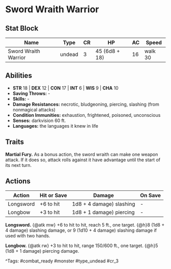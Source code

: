 # Sword Wraith Warrior

## Stat Block

| Name | Type | CR | HP | AC | Speed |
|------|------|----|----|----|-------|
| Sword Wraith Warrior | undead | 3 | 45 (6d8 + 18) | 16 | walk 30 |

## Abilities

- **STR** 18 | **DEX** 12 | **CON** 17 | **INT** 6 | **WIS** 9 | **CHA** 10
- **Saving Throws:** -  
- **Skills:** -  
- **Damage Resistances:** necrotic, bludgeoning, piercing, slashing (from nonmagical attacks)  
- **Condition Immunities:** exhaustion, frightened, poisoned, unconscious  
- **Senses:** darkvision 60 ft.  
- **Languages:** the languages it knew in life

## Traits

**Martial Fury.** As a bonus action, the sword wraith can make one weapon attack. If it does so, attack rolls against it have advantage until the start of its next turn.


## Actions

| Action | Hit or Save | Damage | On Save |
|--------|--------------|--------|----------|
| Longsword | +6 to hit | 1d8 + 4 damage) slashing | - |
| Longbow | +3 to hit | 1d8 + 1 damage) piercing | - |

**Longsword.** {@atk mw} +6 to hit to hit, reach 5 ft., one target. {@h}8 (1d8 + 4 damage) slashing damage, or 9 (1d10 + 4 damage) slashing damage if used with two hands.

**Longbow.** {@atk rw} +3 to hit to hit, range 150/600 ft., one target. {@h}5 (1d8 + 1 damage) piercing damage.


^Tags: #combat_ready #monster #type_undead #cr_3